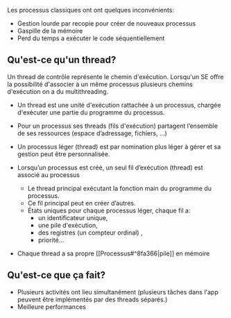 Les processus classiques ont ont quelques inconvénients:
- Gestion lourde par recopie pour créer de nouveaux processus
- Gaspille de la mémoire
- Perd du temps a exécuter le code séquentiellement

## Qu'est-ce qu'un thread?
Un thread de contrôle représente le chemin d'exécution.
Lorsqu'un SE offre la possibilité d'associer à un même processus plusieurs chemins d'exécution on a du multithreading.
- Un thread est une unité d'exécution rattachée à un processus, chargée d'exécuter une partie du programme du processus.
- Pour un processus ses threads (fils d'exécution) partagent l’ensemble de ses ressources (espace d’adressage, fichiers, …)
- Un processus léger (thread) est par nomination plus léger à gérer et sa gestion peut être personnalisée.
- Lorsqu’un processus est créé, un seul fil d’exécution (thread) est associé au processus
	- Le thread principal exécutant la fonction main du programme du processus. 
	- Ce fil principal peut en créer d’autres.
	- États uniques pour chaque processus léger, chaque fil a: 
		- un identificateur unique,
		- une pile d'exécution,
		- des registres (un compteur ordinal) ,
		- priorité…

- Chaque thread a sa propre [[Processus#^8fa366|pile]] en mémoire 
## Qu'est-ce que ça fait?
- Plusieurs activités ont lieu simultanément (plusieurs tâches dans l'app peuvent être implémentés par des threads séparés.)
- Meilleure performances

## 